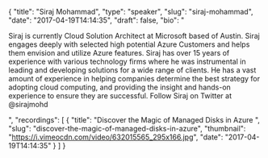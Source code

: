 {
  "title": "Siraj Mohammad",
  "type": "speaker",
  "slug": "siraj-mohammad",
  "date": "2017-04-19T14:14:35",
  "draft": false,
  "bio": "<p>Siraj is currently Cloud Solution Architect at Microsoft based of Austin. Siraj engages deeply with selected high potential Azure Customers and helps them envision and utilize Azure features. Siraj has over 15 years of experience with various technology firms where he was instrumental in leading and developing solutions for a wide range of clients. He has a vast amount of experience in helping companies determine the best strategy for adopting cloud computing, and providing the insight and hands-on experience to ensure they are successful. Follow Siraj on Twitter at @sirajmohd </p>",
  "recordings": [
    {
      "title": "Discover the Magic of Managed Disks in Azure ",
      "slug": "discover-the-magic-of-managed-disks-in-azure",
      "thumbnail": "https://i.vimeocdn.com/video/632015565_295x166.jpg",
      "date": "2017-04-19T14:14:35"
    }
  ]
}